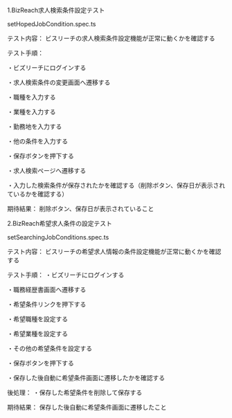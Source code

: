 1.BizReach求人検索条件設定テスト

setHopedJobCondition.spec.ts



テスト内容：
ビスリーチの求人検索条件設定機能が正常に動くかを確認する

テスト手順：

・ビズリーチにログインする

・求人検索条件の変更画面へ遷移する

・職種を入力する

・業種を入力する

・勤務地を入力する

・他の条件を入力する

・保存ボタンを押下する

・求人検索ページへ遷移する

・入力した検索条件が保存されたかを確認する（削除ボタン、保存日が表示されているかを確認する）


期待結果：
削除ボタン、保存日が表示されていること




2.BizReach希望求人条件の設定テスト

setSearchingJobConditions.spec.ts



テスト内容：
ビスリーチの希望求人情報の条件設定機能が正常に動くかを確認する

テスト手順：
・ビズリーチにログインする

・職務経歴書画面へ遷移する

・希望条件リンクを押下する

・希望職種を設定する

・希望業種を設定する

・その他の希望条件を設定する

・保存ボタンを押下する

・保存した後自動に希望条件画面に遷移したかを確認する

後処理：
・保存した希望条件を削除して保存する

期待結果：
保存した後自動に希望条件画面に遷移したこと
